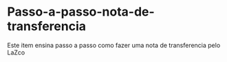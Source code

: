 # Passo-a-passo-nota-de-transferencia
Este item ensina passo a passo como fazer uma nota de transferencia pelo LaZco
